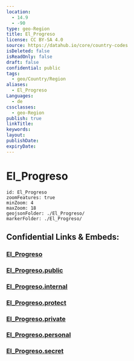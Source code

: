 ```yaml
---
location:
  - 14.9
  - -90
type: geo-Region
title: El_Progreso
license: CC BY-SA 4.0
source: https://datahub.io/core/country-codes
isDeleted: false
isReadOnly: false
draft: false
confidential: public
tags:
  - geo/Country/Region
aliases:
  - El_Progreso
Languages:
  - de
cssclasses:
  - geo-Region
publish: true
linkTitle:
keywords:
layout:
publishDate:
expiryDate:
---
```


# El_Progreso

```leaflet
id: El_Progreso
zoomFeatures: true 
minZoom: 4 
maxZoom: 18
geojsonFolder: ./El_Progreso/
markerFolder: ./El_Progreso/
```


## Confidential Links & Embeds: 

### [El_Progreso](/_Standards/Earth/Continent/America~Central/Guatemala/Departments~Guatemala/El_Progreso.md) 

### [El_Progreso.public](/_public/Earth/Continent/America~Central/Guatemala/Departments~Guatemala/El_Progreso.public.md) 

### [El_Progreso.internal](/_internal/Earth/Continent/America~Central/Guatemala/Departments~Guatemala/El_Progreso.internal.md) 

### [El_Progreso.protect](/_protect/Earth/Continent/America~Central/Guatemala/Departments~Guatemala/El_Progreso.protect.md) 

### [El_Progreso.private](/_private/Earth/Continent/America~Central/Guatemala/Departments~Guatemala/El_Progreso.private.md) 

### [El_Progreso.personal](/_personal/Earth/Continent/America~Central/Guatemala/Departments~Guatemala/El_Progreso.personal.md) 

### [El_Progreso.secret](/_secret/Earth/Continent/America~Central/Guatemala/Departments~Guatemala/El_Progreso.secret.md)

